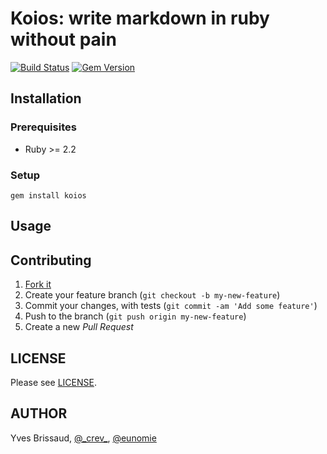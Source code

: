 Koios: write markdown in ruby without pain
==========================================

[![Build Status](https://travis-ci.org/eunomie/koios.svg?branch=master)](https://travis-ci.org/eunomie/koios) [![Gem Version](https://badge.fury.io/rb/koios.svg)](https://badge.fury.io/rb/koios)

Installation
------------

### Prerequisites

- Ruby >= 2.2

### Setup

```
gem install koios
```

Usage
-----


Contributing
------------

1. [Fork it](https://github.com/eunomie/koios/fork)
2. Create your feature branch (`git checkout -b my-new-feature`)
3. Commit your changes, with tests (`git commit -am 'Add some feature'`)
4. Push to the branch (`git push origin my-new-feature`)
5. Create a new _Pull Request_

LICENSE
-------

Please see [LICENSE][].

AUTHOR
------

Yves Brissaud, [@\_crev_](https://twitter.com/_crev_), [@eunomie](https://github.com/eunomie)

[LICENSE]: https://github.com/eunomie/koios/blob/master/LICENSE
